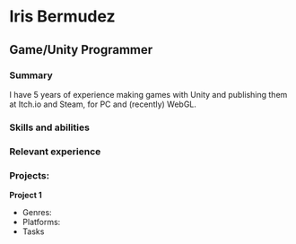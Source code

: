 # Iris Bermudez

## Game/Unity Programmer

### Summary
I have 5 years of experience making games with Unity and publishing them at Itch.io and Steam, for PC and (recently) WebGL.

### Skills and abilities


### Relevant experience


### Projects:
**Project 1**
- Genres:
- Platforms:
- Tasks
